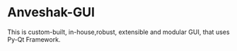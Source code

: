 # Anveshak-GUI
This is custom-built, in-house,robust, extensible and modular GUI, that uses Py-Qt Framework. 

